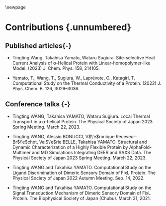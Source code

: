 \newpage
# Contributions {.unnumbered}

## Published articles{-}

- Tingting Wang, Takahisa Yamato, Wataru Sugiura. Site-selective Heat Current Analysis of α-Helical Protein with Linear-homopolymer-like Model. (2023) J. Chem. Phys. 158, 214105. 
  <!-- https://doi.org/10.1063/5.0149362 -->

- Yamato, T., Wang, T., Sugiura, W., Laprévote, O., Katagiri, T. Computational Study on the Thermal Conductivity of a Protein. (2022) J. Phys. Chem. B. 126, 3029–3036. 
<!-- - https://doi.org/10.1021/acs.jpcb.2c00958 -->

## Conference talks {-}

- Tingting WANG, Takahisa YAMATO, Wataru Sugiura. Local Thermal Transport in a α-helical Protein. The Physical Society of Japan 2023 Spring Meeting. March 22, 2023.
  
- Tingting WANG, Alessio BONUCCI, V$\'e$ronique Receveur-Br$\'e$chot, Val$\'e$rie BELLE, Takahisa YAMATO. Structural and Dynamic Characterization of a Highly Flexible Protein by AlphaFold-Multimer and MD Simulations Integrating DEER and SAXS Data. The Physical Society of Japan 2023 Spring Meeting. March 22, 2023.

- Tingting WANG and Takahisa YAMATO. Computational Study on the Ligand Discrimination of Dimeric Sensory Domain of FixL Protein. The Physical Society of Japan 2022 Autumn Meeting. Sep. 14, 2022.
  
- Tingting WANG and Takahisa YAMATO. Computational Study on the Signal Transduction Mechanism of Dimeric Sensory Domain of FixL Protein. The Biophysical Society of Japan (Chubu). March 31, 2021.